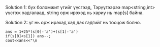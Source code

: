 Solution 1: бүх боломжит үгийг үүсгээд, Тэрүүгээрээ map<string,int> үүсгэж хадгалаад, string орж ирэхэд нь хариу нь map[s] байна.

Solution 2: үг нь орж ирэхэд хэд дэх гэдгийг нь тооцож болно.
```
ans = 1+25*(s[0]-'a')+(s[1]-'a')
if(s[0]<s[1]) ans--;
cout<<ans<<"\n
```
